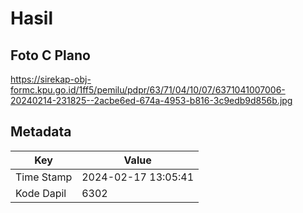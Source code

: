 # Hasil

## Foto C Plano

https://sirekap-obj-formc.kpu.go.id/1ff5/pemilu/pdpr/63/71/04/10/07/6371041007006-20240214-231825--2acbe6ed-674a-4953-b816-3c9edb9d856b.jpg


## Metadata

| Key        | Value               |
| ---------- | ------------------- |
| Time Stamp | 2024-02-17 13:05:41 |
| Kode Dapil | 6302                |



